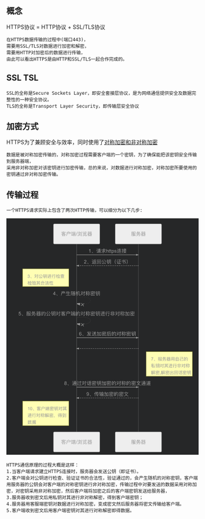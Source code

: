 ## 概念
HTTPS协议 = HTTP协议 + SSL/TLS协议
```
在HTTPS数据传输的过程中(端口443)，
需要用SSL/TLS对数据进行加密和解密，
需要用HTTP对加密后的数据进行传输，
由此可以看出HTTPS是由HTTP和SSL/TLS一起合作完成的。
```

## SSL TSL
```
SSL的全称是Secure Sockets Layer，即安全套接层协议，是为网络通信提供安全及数据完整性的一种安全协议。
TLS的全称是Transport Layer Security，即传输层安全协议
```

## 加密方式
HTTPS为了兼顾安全与效率，同时使用了[对称加密和非对称加密](./Network-对称加密与非对称加密.md)
```
数据是被对称加密传输的，对称加密过程需要客户端的一个密钥，为了确保能把该密钥安全传输到服务器端，
采用非对称加密对该密钥进行加密传输，总的来说，对数据进行对称加密，对称加密所要使用的密钥通过非对称加密传输。
```
## 传输过程
```
一个HTTPS请求实际上包含了两次HTTP传输，可以细分为以下几步:
```
![](2021-03-20-18-29-29.png)
```
HTTPS通信原理的过程大概是这样：
1.当客户端请求建立HTTPS连接时，服务器会发送公钥（即证书）。
2.客户端会对公钥进行检查、验证证书的合法性，验证通过的，会产生随机的对称密钥，客户端用服务器的公钥会对客户端的对称密钥进行非对称加密，传输过程中对要发送的数据采用对称加密，对密钥采用非对称加密，然后客户端将加密之后的客户端密钥发送给服务器，
3.服务器收到密文后用私钥对其进行非对称解密，得到客户端密钥；
4.服务器用客服端密钥对数据进行对称加密，变成密文然后服务器将密文传输给客户端。
5.客户端收到密文后用客户端密钥对其进行对称解密即得数据。
```